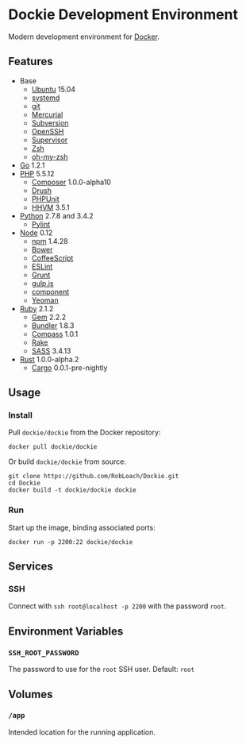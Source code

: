# Dockie Development Environment

Modern development environment for [Docker](http://docker.io).


## Features

* Base
  * [Ubuntu](http://www.ubuntu.com/) 15.04
  * [systemd](http://en.wikipedia.org/wiki/Systemd)
  * [git](http://www.git-scm.com)
  * [Mercurial](http://mercurial.selenic.com)
  * [Subversion](https://subversion.apache.org)
  * [OpenSSH](http://www.openssh.com)
  * [Supervisor](http://supervisord.org)
  * [Zsh](http://zsh.org)
  * [oh-my-zsh](http://ohmyz.sh)
* [Go](http://golang.org) 1.2.1
* [PHP](http://php.net) 5.5.12
  * [Composer](http://getcomposer.org) 1.0.0-alpha10
  * [Drush](http://github.com/drush-ops/drush)
  * [PHPUnit](http://phpunit.de)
  * [HHVM](http://hhvm.com) 3.5.1
* [Python](http://python.org) 2.7.8 and 3.4.2
  * [Pylint](http://pylint.org)
* [Node](http://nodejs.org) 0.12
  * [npm](http://npmjs.org) 1.4.28
  * [Bower](http://bower.io)
  * [CoffeeScript](http://coffeescript.org)
  * [ESLint](http://eslint.org)
  * [Grunt](http://gruntjs.com)
  * [gulp.js](http://gulpjs.com)
  * [component](http://component.io)
  * [Yeoman](http://yeoman.io)
* [Ruby](http://ruby-lang.org) 2.1.2
  * [Gem](http://rubygems.org) 2.2.2
  * [Bundler](http://bundler.io) 1.8.3
  * [Compass](http://compass-style.org) 1.0.1
  * [Rake](https://github.com/jimweirich/rake)
  * [SASS](http://sass-lang.com) 3.4.13
* [Rust](http://rust-lang.org) 1.0.0-alpha.2
  * [Cargo](http://crates.io) 0.0.1-pre-nightly


## Usage

### Install

Pull `dockie/dockie` from the Docker repository:
```
docker pull dockie/dockie
```

Or build `dockie/dockie` from source:
```
git clone https://github.com/RobLoach/Dockie.git
cd Dockie
docker build -t dockie/dockie dockie
```

### Run

Start up the image, binding associated ports:
```
docker run -p 2200:22 dockie/dockie
```


## Services

### SSH

Connect with `ssh root@localhost -p 2200` with the password `root`.


## Environment Variables

### `SSH_ROOT_PASSWORD`
The password to use for the `root` SSH user. Default: `root`


## Volumes

### `/app`
Intended location for the running application.
